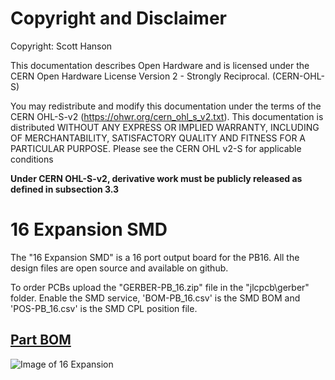 # Copyright and Disclaimer
Copyright: Scott Hanson

This documentation describes Open Hardware and is licensed under the CERN Open Hardware License Version 2 - Strongly Reciprocal. (CERN-OHL-S)

You may redistribute and modify this documentation under the terms of the CERN OHL-S-v2 (https://ohwr.org/cern_ohl_s_v2.txt). This documentation is distributed WITHOUT ANY EXPRESS OR IMPLIED WARRANTY, INCLUDING OF MERCHANTABILITY, SATISFACTORY QUALITY AND FITNESS FOR A PARTICULAR PURPOSE. Please see the CERN OHL v2-S for applicable conditions

**Under CERN OHL-S-v2, derivative work must be publicly released as defined in subsection 3.3**

# 16 Expansion SMD

The "16 Expansion SMD" is a 16 port output board for the PB16.  All the design files are open source and available on github.

To order PCBs upload the "GERBER-PB_16.zip" file in the "jlcpcb\gerber" folder. Enable the SMD service, 'BOM-PB_16.csv' is the SMD BOM and 'POS-PB_16.csv' is the SMD CPL position file.

## [Part BOM](https://github.com/computergeek1507/PB_16/raw/master/16_Expansion_SMD/16_Expansion_BOM.ods)

![Image of 16 Expansion](https://github.com/computergeek1507/PB_16/raw/master/16_Expansion_SMD/16_Expansion.png)

